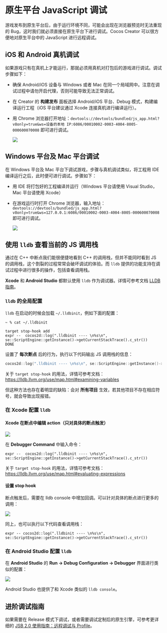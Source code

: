 # 原生平台 JavaScript 调试

游戏发布到原生平台后，由于运行环境不同，可能会出现在浏览器预览时无法重现的 Bug，这时我们就必须直接在原生平台下进行调试。Cocos Creator 可以很方便地对原生平台中的 JavaScript 进行远程调试。

## iOS 和 Android 真机调试

如果游戏只有在真机上才能运行，那就必须用真机对打包后的游戏进行调试。调试步骤如下：

- 确保 Android/iOS 设备与 Windows 或者 Mac 在同一个局域网中。注意在调试过程中请勿开启代理，否则可能导致无法正常调试。
- 在 Creator 的 **构建发布** 面板选择 Android/iOS 平台、Debug 模式，构建编译运行工程（iOS 平台建议通过 Xcode 连接真机进行编译运行）。
- 用 Chrome 浏览器打开地址：`devtools://devtools/bundled/js_app.html?v8only=true&ws=设备的本地 IP:6086/00010002-0003-4004-8005-000600070008` 即可进行调试。

  ![](debug-jsb/v8-android-debug.png)

## Windows 平台及 Mac 平台调试

在 Windows 平台及 Mac 平台下调试游戏，步骤与真机调试类似，将工程用 IDE 编译运行之后，此时便可进行调试。步骤如下：

- 用 IDE 将打包好的工程编译并运行（Windows 平台请使用 Visual Studio，Mac 平台请使用 Xcode）
- 在游戏运行时打开 Chrome 浏览器，输入地址：`devtools://devtools/bundled/js_app.html?v8only=true&ws=127.0.0.1:6086/00010002-0003-4004-8005-000600070008` 即可进行调试。

   ![](debug-jsb/v8-win32-debug.png)

## 使用 `lldb` 查看当前的 JS 调用栈

通过在 C++ 中断点我们能很便捷地看到 C++ 的调用栈，但并不能同时看到 JS 的调用栈，这个割裂的过程常常会破坏调试的体验。而 `lldb` 提供的功能支持在调试过程中进行很多的操作，包括查看调用栈。

**Xcode** 和 **Android Studio** 都默认使用 `lldb` 作为调试器。详情可参考文档 [LLDB 指南](https://lldb.llvm.org/use/tutorial.html)。

### `lldb` 的全局配置

`lldb` 在启动的时候会加载 `~/.lldbinit`，例如下面的配置：

`~ % cat ~/.lldbinit`

```
target stop-hook add 
expr --  cocos2d::log(".lldbinit ---- \n%s\n", se::ScriptEngine::getInstance()->getCurrentStackTrace().c_str())
DONE
```

设置了 **每次断点** 后的行为，执行以下代码输出 JS 调用栈的信息：

```c++
cocos2d::log(".lldbinit ---- \n%s\n", se::ScriptEngine::getInstance()->getCurrentStackTrace().c_str())
```

关于 `target stop-hook` 的用法，详情可参考文档：<https://lldb.llvm.org/use/map.html#examining-variables>

但这种方法也存在着明显的缺陷：会对 **所有项目** 生效，若其他项目不存在相应符号，就会导致出现报错。

### 在 Xcode 配置 `lldb`

#### Xcode 在断点中编辑 action（只对具体的断点触发）

![](debug-jsb/xcode-brk-point-action.png)

在 **Debugger Command** 中输入命令：

```lldb
expr --  cocos2d::log(".lldbinit ---- \n%s\n", se::ScriptEngine::getInstance()->getCurrentStackTrace().c_str())
```

关于 `target stop-hook` 的用法，详情可参考文档：<https://lldb.llvm.org/use/map.html#evaluating-expressions>

#### 设置 stop hook

断点触发后，需要在 lldb console 中增加回调。可以针对具体的断点进行更多的调用：

![](debug-jsb/xcode-brk-point-lldb.png)

同上，也可以执行以下代码查看调用栈：

```lldb
expr -- cocos2d::log(".lldbinit ---- \n%s\n", se::ScriptEngine::getInstance()->getCurrentStackTrace().c_str())
```

### 在 Android Studio 配置 `lldb`

在 **Android Studio** 的 **Run -> Debug Configuration -> Debugger** 界面进行类似的配置：

![](debug-jsb/as-brk-point-action.png)

Android Studio 也提供了和 Xcode 类似的 `lldb console`。

## 进阶调试指南

如果需要在 Release 模式下调试，或者需要调试定制后的原生引擎，可参考更详细的 [JSB 2.0 使用指南：远程调试与 Profile](../../advanced-topics/JSB2.0-learning.md)。
